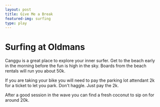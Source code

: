 ```yaml
---
layout: post
title: Give Me a Break
featured-img: surfing
type: play
---
```

# Surfing at Oldmans
Canggu is a great place to explore your inner surfer. Get to the beach early in the morning before the fun is high in the sky. Boards from the beach rentals will run you about 50k.

If you are taking your bike you will need to pay the parking lot attendant 2k for a ticket to let you park. Don't haggle. Just pay the 2k.

After a good session in the wave you can find a fresh coconut to sip on for around 20k.
